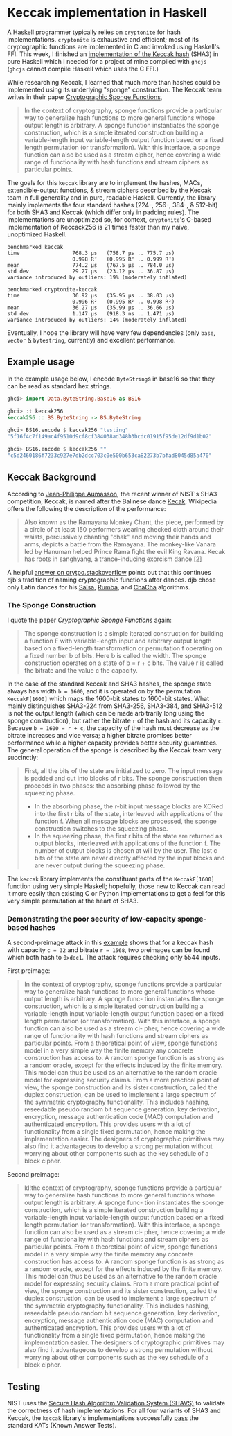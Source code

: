# Keccak implementation in Haskell

A Haskell programmer typically relies on
[`cryptonite`](http://hackage.haskell.org/package/cryptonite) for hash
implementations. `cryptonite` is exhaustive and efficient; most of its
cryptographic functions are implemented in C and invoked using Haskell's FFI.
This week, I finished an [implementation of the Keccak
hash](https://github.com/aupiff/keccak) (SHA3) in pure Haskell which I needed
for a project of mine compiled with `ghcjs` (`ghcjs` cannot compile Haskell
which uses the C FFI.)

While researching Keccak, I learned that much more than hashes could be
implemented using its underlying "sponge" construction. The Keccak team writes
in their paper [Cryptographic Sponge
Functions](https://keccak.team/files/CSF-0.1.pdf),

> In the context of cryptography, sponge functions provide a particular way to
> generalize hash functions to more general functions whose output length is
> arbitrary. A sponge function instantiates the sponge construction, which is
> a simple iterated construction building a variable-length input
> variable-length output function based on a fixed length permutation (or
> transformation). With this interface, a sponge function can also be used as
> a stream cipher, hence covering a wide range of functionality with hash
> functions and stream ciphers as particular points.

The goals for this `keccak` library are to implement the hashes, MACs,
extendible-output functions, & stream ciphers described by the Keccak team in
full generality and in pure, readable Haskell. Currently, the library mainly
implements the four standard hashes (224-, 256-, 384-, & 512-bit) for both SHA3
and Keccak (which differ only in padding rules). The implementations are
unoptimized so, for context, `cryptonite`'s C-based implementation of
Keccack256 is 21 times faster than my naive, unoptimized Haskell.

```
benchmarked keccak
time                 768.3 μs   (758.7 μs .. 775.7 μs)
                     0.998 R²   (0.995 R² .. 0.999 R²)
mean                 774.2 μs   (767.5 μs .. 784.0 μs)
std dev              29.27 μs   (23.12 μs .. 36.87 μs)
variance introduced by outliers: 19% (moderately inflated)

benchmarked cryptonite-keccak
time                 36.92 μs   (35.95 μs .. 38.03 μs)
                     0.996 R²   (0.995 R² .. 0.998 R²)
mean                 36.27 μs   (35.99 μs .. 36.66 μs)
std dev              1.147 μs   (918.3 ns .. 1.471 μs)
variance introduced by outliers: 14% (moderately inflated)
```

Eventually, I hope the library will have very few dependencies (only `base`,
`vector` & `bytestring`, currently) and excellent performance.

## Example usage

In the example usage below, I encode `ByteString`s in base16 so that they can
be read as standard hex strings.

```haskell
ghci> import Data.ByteString.Base16 as BS16

ghci> :t keccak256
keccak256 :: BS.ByteString -> BS.ByteString

ghci> BS16.encode $ keccak256 "testing"
"5f16f4c7f149ac4f9510d9cf8cf384038ad348b3bcdc01915f95de12df9d1b02"

ghci> BS16.encode $ keccak256 ""
"c5d2460186f7233c927e7db2dcc703c0e500b653ca82273b7bfad8045d85a470"
```

## Keccak Background

According to [Jean-Philippe Aumasson](https://en.wikipedia.org/wiki/Kecak), the
recent winner of NIST's SHA3 competition, Keccak, is named after the Balinese
dance [Kecak](https://en.wikipedia.org/wiki/Kecak). Wikipedia offers the
following the description of the performance:

> Also known as the Ramayana Monkey Chant, the piece, performed by a circle of
> at least 150 performers wearing checked cloth around their waists,
> percussively chanting "chak" and moving their hands and arms, depicts
> a battle from the Ramayana. The monkey-like Vanara led by Hanuman helped
> Prince Rama fight the evil King Ravana. Kecak has roots in sanghyang,
> a trance-inducing exorcism dance.[2]

A helpful [answer on
crytpo.stackoverflow](https://crypto.stackexchange.com/questions/9973/what-is-the-origin-of-the-word-keccak)
points out that this continues djb's tradition of naming cryptographic
functions after dances. djb chose only Latin dances for his
[Salsa](http://cr.yp.to/salsa20.html), [Rumba](http://cr.yp.to/rumba20.html),
and [ChaCha](http://cr.yp.to/chacha.html) algorithms.

### The Sponge Construction

I quote the paper _Cryptographic Sponge Functions_ again:

> The sponge construction is a simple iterated construction for building
> a function F with variable-length input and arbitrary output length based on
> a fixed-length transformation or permutation f operating on a fixed number
> b of bits. Here b is called the width. The sponge construction operates on
> a state of b = r + c bits. The value r is called the bitrate and the value
> c the capacity.

In the case of the standard Keccak and SHA3 hashes, the sponge state always has
width `b = 1600`, and it is operated on by the permutation `KeccakF[1600]`
which maps the 1600-bit states to 1600-bit states. What mainly distinguishes
SHA3-224 from SHA3-256, SHA3-384, and SHA3-512 is not the output length (which
can be made arbitrarily long using the sponge construction), but rather the
bitrate `r` of the hash and its capacity `c`. Because `b = 1600 = r + c`, the
capacity of the hash must decrease as the bitrate increases and vice versa;
a higher bitrate promises better performance while a higher capacity provides
better security guarantees. The general operation of the sponge is described by
the Keccak team very succinctly:

> First, all the bits of the state are initialized to zero. The input message
> is padded and cut into blocks of r bits. The sponge construction then
> proceeds in two phases: the absorbing phase followed by the squeezing phase.
>
> - In the absorbing phase, the r-bit input message blocks are XORed into the
>   first r bits of the state, interleaved with applications of the function f.
>   When all message blocks are processed, the sponge construction switches to
>   the squeezing phase.
> - In the squeezing phase, the first r bits of the state are returned as
>   output blocks, interleaved with applications of the function f. The number
>   of output blocks is chosen at will by the user. The last c bits of the
>   state are never directly affected by the input blocks and are never output
>   during the squeezing phase.

The `keccak` library implements the constituant parts of the `KeccakF[1600]`
function using very simple Haskell; hopefully, those new to Keccak can read it
more easily than existing C or Python implementations to get a feel for this
very simple permutation at the heart of SHA3.

### Demonstrating the poor security of low-capacity sponge-based hashes

A second-preimage attack in this
[example](https://github.com/aupiff/keccak/blob/master/examples/lowCapacityCollision.hs) shows that for a keccak hash with capacity `c = 32` and bitrate `r = 1568`, two preimages can be found which both hash to `0xdec1`. The attack requires checking only 5544 inputs.

First preimage:
> In the context of cryptography, sponge functions provide a particular way to
> generalize hash functions to more general functions whose output length is
> arbitrary. A sponge func- tion instantiates the sponge construction, which is
> a simple iterated construction building a variable-length input
> variable-length output function based on a fixed length permutation (or
> transformation). With this interface, a sponge function can also be used as
> a stream ci- pher, hence covering a wide range of functionality with hash
> functions and stream ciphers as particular points.  From a theoretical point
> of view, sponge functions model in a very simple way the finite memory any
> concrete construction has access to. A random sponge function is as strong as
> a random oracle, except for the effects induced by the finite memory. This
> model can thus be used as an alternative to the random oracle model for
> expressing security claims.  From a more practical point of view, the sponge
> construction and its sister construction, called the duplex construction, can
> be used to implement a large spectrum of the symmetric cryptography
> functionality. This includes hashing, reseedable pseudo random bit sequence
> generation, key derivation, encryption, message authentication code (MAC)
> computation and authenticated encryption. This provides users with a lot of
> functionality from a single fixed permutation, hence making the
> implementation easier. The designers of cryptographic primitives may also
> find it advantageous to develop a strong permutation without worrying about
> other components such as the key schedule of a block cipher.

Second preimage:
> kI!the context of cryptography, sponge functions provide a particular way to
> generalize hash functions to more general functions whose output length is
> arbitrary. A sponge func- tion instantiates the sponge construction, which is
> a simple iterated construction building a variable-length input
> variable-length output function based on a fixed length permutation (or
> transformation). With this interface, a sponge function can also be used as
> a stream ci- pher, hence covering a wide range of functionality with hash
> functions and stream ciphers as particular points.  From a theoretical point
> of view, sponge functions model in a very simple way the finite memory any
> concrete construction has access to. A random sponge function is as strong as
> a random oracle, except for the effects induced by the finite memory. This
> model can thus be used as an alternative to the random oracle model for
> expressing security claims.  From a more practical point of view, the sponge
> construction and its sister construction, called the duplex construction, can
> be used to implement a large spectrum of the symmetric cryptography
> functionality. This includes hashing, reseedable pseudo random bit sequence
> generation, key derivation, encryption, message authentication code (MAC)
> computation and authenticated encryption. This provides users with a lot of
> functionality from a single fixed permutation, hence making the
> implementation easier. The designers of cryptographic primitives may also
> find it advantageous to develop a strong permutation without worrying about
> other components such as the key schedule of a block cipher.

## Testing

NIST uses the [Secure Hash Algorithm Validation System
(SHAVS)](https://csrc.nist.gov/CSRC/media//Projects/Cryptographic-Algorithm-Validation-Program/documents/shs/SHAVS.pdf)
to validate the correctness of hash implementations. For all four variants of
SHA3 and Keccak, the `keccak` library's implementations successfully
[pass](https://github.com/aupiff/keccak/blob/master/test/Spec.hs) the standard
KATs (Known Answer Tests).
